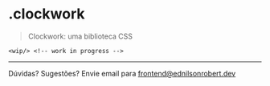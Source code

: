 # .clockwork

> Clockwork: uma biblioteca CSS

`<wip/> <!-- work in progress -->`

---

Dúvidas? Sugestões? Envie email para <frontend@ednilsonrobert.dev>
